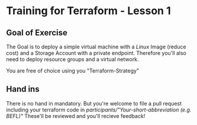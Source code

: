 # Training for Terraform - Lesson 1

## Goal of Exercise
The Goal is to deploy a simple virtual machine with a *Linux* Image (reduce cost) and a Storage Account with a private endpoint.
Therefore you'll also need to deploy resource groups and a virtual network.

You are free of choice using you "Terraform-Strategy"

## Hand ins
There is no hand in mandatory. But you're welcome to file a pull request including your terraform code in *participants/"Your-short-abbreviation (e.g. BEFL)"*
These'll be reviewed and you'll recieve feedback!
